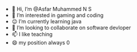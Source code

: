 - 👋 Hi, I’m @Asfar Muhammed N S
- 👀 I’m interested in gaming and coding
- 😉 I’m currently learning java
- 💞️ I’m looking to collaborate on software devloper
- 📫 I like teaching
- 😄 my position always 0

